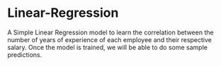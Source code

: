 # Linear-Regression
A Simple Linear Regression model to learn the correlation between the number of years of experience of each employee and their respective salary. Once the model is trained, we will be able to do some sample predictions.

